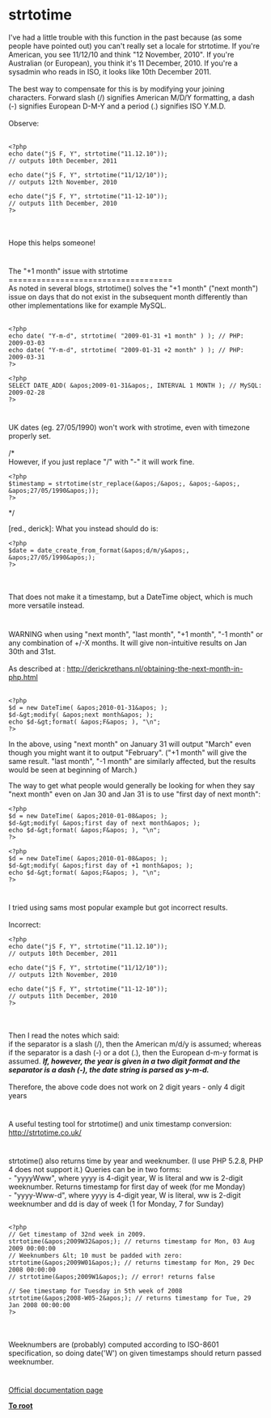 # strtotime



I&apos;ve had a little trouble with this function in the past because (as some people have pointed out) you can&apos;t really set a locale for strtotime. If you&apos;re American, you see 11/12/10 and think "12 November, 2010". If you&apos;re Australian (or European), you think it&apos;s 11 December, 2010. If you&apos;re a sysadmin who reads in ISO, it looks like 10th December 2011.<br><br>The best way to compensate for this is by modifying your joining characters. Forward slash (/) signifies American M/D/Y formatting, a dash (-) signifies European D-M-Y and a period (.) signifies ISO Y.M.D.<br><br>Observe:<br><br>

```
<?php
echo date("jS F, Y", strtotime("11.12.10"));
// outputs 10th December, 2011

echo date("jS F, Y", strtotime("11/12/10"));
// outputs 12th November, 2010

echo date("jS F, Y", strtotime("11-12-10"));
// outputs 11th December, 2010  
?>
```
<br><br>Hope this helps someone!  

#

The "+1 month" issue with strtotime<br>===================================<br>As noted in several blogs, strtotime() solves the "+1 month" ("next month") issue on days that do not exist in the subsequent month differently than other implementations like for example MySQL.<br><br>

```
<?php
echo date( "Y-m-d", strtotime( "2009-01-31 +1 month" ) ); // PHP:  2009-03-03
echo date( "Y-m-d", strtotime( "2009-01-31 +2 month" ) ); // PHP:  2009-03-31
?>
```




```
<?php
SELECT DATE_ADD( &apos;2009-01-31&apos;, INTERVAL 1 MONTH ); // MySQL:  2009-02-28
?>
```
  

#

UK dates (eg. 27/05/1990) won&apos;t work with strotime, even with timezone properly set. <br><br>/*<br>However, if you just replace "/" with "-" it will work fine.<br>

```
<?php
$timestamp = strtotime(str_replace(&apos;/&apos;, &apos;-&apos;, &apos;27/05/1990&apos;));
?>
```

*/

[red., derick]: What you instead should do is:



```
<?php
$date = date_create_from_format(&apos;d/m/y&apos;, &apos;27/05/1990&apos;);
?>
```
<br><br>That does not make it a timestamp, but a DateTime object, which is much more versatile instead.  

#

WARNING when using "next month", "last month", "+1 month",  "-1 month" or any combination of +/-X months. It will give non-intuitive results on Jan 30th and 31st. <br><br>As described at : http://derickrethans.nl/obtaining-the-next-month-in-php.html<br><br>

```
<?php
$d = new DateTime( &apos;2010-01-31&apos; );
$d-&gt;modify( &apos;next month&apos; );
echo $d-&gt;format( &apos;F&apos; ), "\n";
?>
```


In the above, using "next month" on January 31 will output "March" even though you might want it to output "February". ("+1 month" will give the same result. "last month", "-1 month" are similarly affected, but the results would be seen at beginning of March.)

The way to get what people would generally be looking for when they say "next month" even on Jan 30 and Jan 31 is to use "first day of next month":



```
<?php
$d = new DateTime( &apos;2010-01-08&apos; );
$d-&gt;modify( &apos;first day of next month&apos; );
echo $d-&gt;format( &apos;F&apos; ), "\n";
?>
```




```
<?php
$d = new DateTime( &apos;2010-01-08&apos; );
$d-&gt;modify( &apos;first day of +1 month&apos; );
echo $d-&gt;format( &apos;F&apos; ), "\n";
?>
```
  

#

I tried using sams most popular example but got incorrect results.<br><br>Incorrect:<br>

```
<?php 
echo date("jS F, Y", strtotime("11.12.10")); 
// outputs 10th December, 2011 

echo date("jS F, Y", strtotime("11/12/10")); 
// outputs 12th November, 2010 

echo date("jS F, Y", strtotime("11-12-10")); 
// outputs 11th December, 2010  
?>
```
 <br><br>Then I read the notes which said:<br>if the separator is a slash (/), then the American m/d/y is assumed; whereas if the separator is a dash (-) or a dot (.), then the European d-m-y format is assumed. ***If, however, the year is given in a two digit format and the separator is a dash (-), the date string is parsed as y-m-d.***<br><br>Therefore, the above code does not work on 2 digit years - only 4 digit years  

#

A useful testing tool for strtotime() and unix timestamp conversion:<br>http://strtotime.co.uk/  

#

strtotime() also returns time by year and weeknumber. (I use PHP 5.2.8, PHP 4 does not support it.) Queries can be in two forms:<br>- "yyyyWww", where yyyy is 4-digit year, W is literal and ww is 2-digit weeknumber. Returns timestamp for first day of week (for me Monday)<br>- "yyyy-Www-d", where yyyy is 4-digit year, W is literal, ww is 2-digit weeknumber and dd is day of week (1 for Monday, 7 for Sunday) <br><br>

```
<?php
// Get timestamp of 32nd week in 2009.
strtotime(&apos;2009W32&apos;); // returns timestamp for Mon, 03 Aug 2009 00:00:00
// Weeknumbers &lt; 10 must be padded with zero:
strtotime(&apos;2009W01&apos;); // returns timestamp for Mon, 29 Dec 2008 00:00:00
// strtotime(&apos;2009W1&apos;); // error! returns false

// See timestamp for Tuesday in 5th week of 2008
strtotime(&apos;2008-W05-2&apos;); // returns timestamp for Tue, 29 Jan 2008 00:00:00
?>
```
<br><br>Weeknumbers are (probably) computed according to ISO-8601 specification, so doing date(&apos;W&apos;) on given timestamps should return passed weeknumber.  

#

[Official documentation page](https://www.php.net/manual/en/function.strtotime.php)

**[To root](/README.md)**